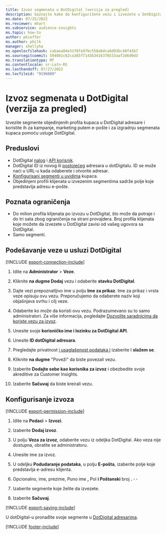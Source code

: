 ```yaml
---
title: Izvoz segmenata u DotDigital (verzija za pregled)
description: Saznajte kako da konfigurišete vezu i izvezete u DotDigital.
ms.date: 07/25/2022
ms.reviewer: mhart
ms.subservice: audience-insights
ms.topic: how-to
author: pkieffer
ms.author: philk
manager: shellyha
ms.openlocfilehash: cabaea84e31f8fe97bc558a8dca8d93bc40f43b7
ms.sourcegitcommit: 594081c82ca385f7143b3416378533aaf2d6d0d3
ms.translationtype: MT
ms.contentlocale: sr-Latn-RS
ms.lasthandoff: 07/27/2022
ms.locfileid: "9196089"
---
```

# <a name="export-segments-to-dotdigital-preview"></a>Izvoz segmenata u DotDigital (verzija za pregled)

Izvezite segmente objedinjenih profila kupaca u DotDigital adresare i koristite ih za kampanje, marketing putem e-pošte i za izgradnju segmenata kupaca pomoću usluge DotDigital.

## <a name="prerequisites"></a>Preduslovi

- DotDigital [nalog](https://dotdigital.com/) i [API korisnik](https://support.dotdigital.com/hc/articles/115001718730-How-do-I-create-an-API-user).
- DotDigital ID iz novog ili [postojećeg](https://support.dotdigital.com/hc/articles/212211968-Creating-an-address-book) adresara u dotDigitalu. ID se može naći u URL-u kada odaberete i otvorite adresar.
- [Konfigurisani segmenti u uvidima](segments.md) kupaca.
- Objedinjeni profili klijenata u izvezenim segmentima sadrže polje koje predstavlja adresu e-pošte.

## <a name="known-limitations"></a>Poznata ograničenja

- Do milion profila klijenata po izvozu u DotDigital, što može da potraje i do tri sata zbog ograničenja na strani provajdera. Broj profila klijenata koje možete da izvezete u DotDigital zavisi od vašeg ugovora sa DotDigital.
- Samo segmenti.

## <a name="set-up-connection-to-dotdigital"></a>Podešavanje veze u usluzi DotDigital

[!INCLUDE [export-connection-include](includes/export-connection-admn.md)]

1. Idite na **Administrator** > **Veze**.

1. Kliknite **na dugme Dodaj** vezu i odaberite **stavku DotDigital**.

1. Dajte vezi prepoznatljivo ime u polju **Ime za prikaz**. Ime za prikaz i vrsta veze opisuju ovu vezu. Preporučujemo da odaberete naziv koji objašnjava svrhu i cilj veze.

1. Odaberite ko može da koristi ovu vezu. Podrazumevano su to samo administratori. Za više informacija, pogledajte [Dozvolite saradnicima da koriste vezu za izvoz](connections.md#allow-contributors-to-use-a-connection-for-exports).

1. Unesite svoje **korisničko ime i lozinku za DotDigital API**.

1. Unesite **ID dotDigital adresara**.

1. Pregledajte privatnost [i usaglašenost podataka i](connections.md#data-privacy-and-compliance) izaberite I **slažem se**.

1. Kliknite **na dugme** "Poveži" da biste povezali vezu.

1. Izaberite **Dodajte sebe kao korisnika za izvoz** i obezbedite svoje akreditive za Customer Insights.

1. Izaberite **Sačuvaj** da biste kreirali vezu.

## <a name="configure-an-export"></a>Konfigurisanje izvoza

[!INCLUDE [export-permission-include](includes/export-permission.md)]

1. Idite na **Podaci** > **Izvozi**.

1. Izaberite **Dodaj izvoz**.

1. U polju **Veza za izvoz**, odaberite vezu iz odeljka DotDigital. Ako veza nije dostupna, obratite se administratoru.

1. Unesite ime za izvoz.

1. U odeljku **Podudaranje podataka**, u polju **E-pošta**, izaberite polje koje predstavlja e-adresu klijenta.

1. Opcionalno, ime, prezime, Puno ime **,** Pol **i Poštanski** broj **.** **·** **·**

1. Izaberite segmente koje želite da izvezete.

1. Izaberite **Sačuvaj**.

[!INCLUDE [export-saving-include](includes/export-saving.md)]

U dotDigital-u pronađite svoje segmente u [DotDigital adresarima](https://support.dotdigital.com/hc/articles/212211968-Creating-an-address-book).

[!INCLUDE [footer-include](includes/footer-banner.md)]
